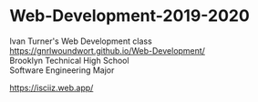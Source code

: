 # Web-Development-2019-2020
Ivan Turner's Web Development class   
https://gnrlwoundwort.github.io/Web-Development/    
Brooklyn Technical High School    
Software Engineering Major    

https://isciiz.web.app/
